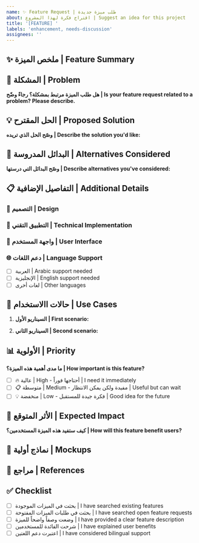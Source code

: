 ```yaml
---
name: ✨ Feature Request | طلب ميزة جديدة
about: اقتراح فكرة لهذا المشروع | Suggest an idea for this project
title: '[FEATURE] '
labels: 'enhancement, needs-discussion'
assignees: ''
---
```


## ✨ ملخص الميزة | Feature Summary

<!-- ملخص مختصر للميزة المطلوبة -->
<!-- A brief summary of the requested feature -->

## 🎯 المشكلة | Problem

**هل طلب الميزة مرتبط بمشكلة؟ رجاءً وضّح | Is your feature request related to a problem? Please describe.**

<!-- وصف واضح ومختصر للمشكلة. مثال: أشعر بالإحباط عندما... -->
<!-- A clear and concise description of what the problem is. Ex. I'm always frustrated when... -->

## 💡 الحل المقترح | Proposed Solution

**وصّح الحل الذي تريده | Describe the solution you'd like:**

<!-- وصف واضح ومختصر لما تريد أن يحدث -->
<!-- A clear and concise description of what you want to happen -->

## 🔄 البدائل المدروسة | Alternatives Considered

**وصّح البدائل التي درستها | Describe alternatives you've considered:**

<!-- وصف واضح ومختصر لأي حلول أو ميزات بديلة درستها -->
<!-- A clear and concise description of any alternative solutions or features you've considered -->

## 📋 التفاصيل الإضافية | Additional Details

### 🎨 التصميم | Design

<!-- إذا كان لديك أفكار عن التصميم، أضفها هنا -->
<!-- If you have design ideas, add them here -->

### 🔧 التطبيق التقني | Technical Implementation

<!-- أفكار حول كيفية تطبيق هذه الميزة تقنياً -->
<!-- Ideas about how this feature could be implemented technically -->

### 📱 واجهة المستخدم | User Interface

<!-- كيف ستبدو هذه الميزة للمستخدم؟ -->
<!-- How would this feature look to the user? -->

### 🌐 دعم اللغات | Language Support

- [ ] العربية | Arabic support needed
- [ ] الإنجليزية | English support needed
- [ ] لغات أخرى | Other languages

## 🎯 حالات االاستخدام | Use Cases

<!-- أمثلة محددة عن كيفية استخدام هذه الميزة -->
<!-- Specific examples of how this feature would be used -->

1. **السيناريو الأول | First scenario:**
   <!-- وصف حالة الاستخدام الأولى -->

2. **السيناريو الثاني | Second scenario:**
   <!-- وصف حالة الاستخدام الثانية -->

## 📊 الأولوية | Priority

**ما مدى أهمية هذه الميزة؟ | How important is this feature?**

- [ ] 🔥 عالية | High - أحتاجها فوراً | I need it immediately  
- [ ] 📋 متوسطة | Medium - مفيدة ولكن يمكن الانتظار | Useful but can wait
- [ ] 💡 منخفضة | Low - فكرة جيدة للمستقبل | Good idea for the future

## 🎯 الأثر المتوقع | Expected Impact

**كيف ستفيد هذه الميزة المستخدمين؟ | How will this feature benefit users?**

<!-- وصف الفائدة المتوقعة للمستخدمين -->
<!-- Description of expected user benefits -->

## 📸 نماذج أولية | Mockups

<!-- إذا كان لديك تصاميم أو نماذج أولية، أضفها هنا -->
<!-- If you have mockups or designs, add them here -->

## 🔗 مراجع | References

<!-- روابط لمشاريع أو أدوات مشابهة -->
<!-- Links to similar projects or tools -->

## ✅ Checklist

- [ ] بحثت في الميزات الموجودة | I have searched existing features
- [ ] بحثت في طلبات الميزات المفتوحة | I have searched open feature requests  
- [ ] وضعت وصفاً واضحاً للميزة | I have provided a clear feature description
- [ ] شرحت الفائدة للمستخدمين | I have explained user benefits
- [ ] اعتبرت دعم اللغتين | I have considered bilingual support